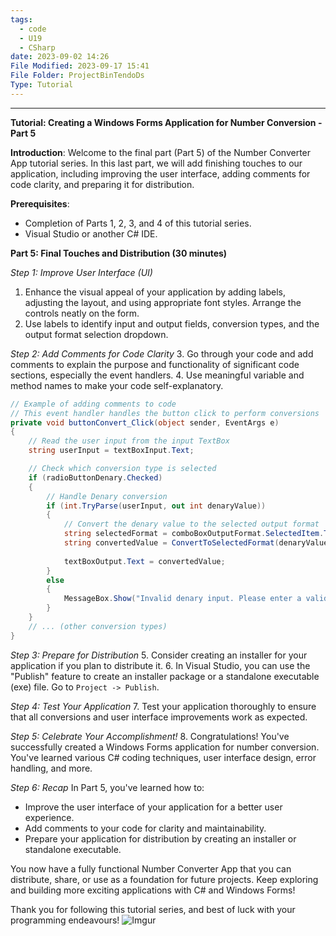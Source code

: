 ```yaml
---
tags:
  - code
  - U19
  - CSharp
date: 2023-09-02 14:26
File Modified: 2023-09-17 15:41
File Folder: ProjectBinTendoDs
Type: Tutorial
---
```


---

**Tutorial: Creating a Windows Forms Application for Number Conversion - Part 5**

**Introduction**:
Welcome to the final part (Part 5) of the Number Converter App tutorial series. In this last part, we will add finishing touches to our application, including improving the user interface, adding comments for code clarity, and preparing it for distribution.

**Prerequisites**:
- Completion of Parts 1, 2, 3, and 4 of this tutorial series.
- Visual Studio or another C# IDE.

**Part 5: Final Touches and Distribution (30 minutes)**

*Step 1: Improve User Interface (UI)*
1. Enhance the visual appeal of your application by adding labels, adjusting the layout, and using appropriate font styles. Arrange the controls neatly on the form.
2. Use labels to identify input and output fields, conversion types, and the output format selection dropdown.

*Step 2: Add Comments for Code Clarity*
3. Go through your code and add comments to explain the purpose and functionality of significant code sections, especially the event handlers.
4. Use meaningful variable and method names to make your code self-explanatory.

```csharp
// Example of adding comments to code
// This event handler handles the button click to perform conversions
private void buttonConvert_Click(object sender, EventArgs e)
{
    // Read the user input from the input TextBox
    string userInput = textBoxInput.Text;

    // Check which conversion type is selected
    if (radioButtonDenary.Checked)
    {
        // Handle Denary conversion
        if (int.TryParse(userInput, out int denaryValue))
        {
            // Convert the denary value to the selected output format
            string selectedFormat = comboBoxOutputFormat.SelectedItem.ToString();
            string convertedValue = ConvertToSelectedFormat(denaryValue, selectedFormat);
            
            textBoxOutput.Text = convertedValue;
        }
        else
        {
            MessageBox.Show("Invalid denary input. Please enter a valid number.");
        }
    }
    // ... (other conversion types)
}
```

*Step 3: Prepare for Distribution*
5. Consider creating an installer for your application if you plan to distribute it.
6. In Visual Studio, you can use the "Publish" feature to create an installer package or a standalone executable (exe) file. Go to `Project -> Publish`.

*Step 4: Test Your Application*
7. Test your application thoroughly to ensure that all conversions and user interface improvements work as expected.

*Step 5: Celebrate Your Accomplishment!*
8. Congratulations! You've successfully created a Windows Forms application for number conversion. You've learned various C# coding techniques, user interface design, error handling, and more.

*Step 6: Recap*
In Part 5, you've learned how to:
- Improve the user interface of your application for a better user experience.
- Add comments to your code for clarity and maintainability.
- Prepare your application for distribution by creating an installer or standalone executable.

You now have a fully functional Number Converter App that you can distribute, share, or use as a foundation for future projects. Keep exploring and building more exciting applications with C# and Windows Forms!

Thank you for following this tutorial series, and best of luck with your programming endeavours!
![Imgur](https://i.imgur.com/56N20uj.png)
